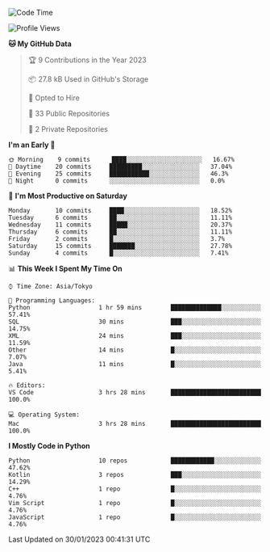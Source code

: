 <!--START_SECTION:waka-->
![Code Time](http://img.shields.io/badge/Code%20Time-550%20hrs%204%20mins-blue)

![Profile Views](http://img.shields.io/badge/Profile%20Views-0-blue)

**🐱 My GitHub Data** 

> 🏆 9 Contributions in the Year 2023
 > 
> 📦 27.8 kB Used in GitHub's Storage 
 > 
> 💼 Opted to Hire
 > 
> 📜 33 Public Repositories 
 > 
> 🔑 2 Private Repositories  
 > 
**I'm an Early 🐤** 

```text
🌞 Morning    9 commits      ████░░░░░░░░░░░░░░░░░░░░░   16.67% 
🌆 Daytime    20 commits     █████████░░░░░░░░░░░░░░░░   37.04% 
🌃 Evening    25 commits     ███████████░░░░░░░░░░░░░░   46.3% 
🌙 Night      0 commits      ░░░░░░░░░░░░░░░░░░░░░░░░░   0.0%

```
📅 **I'm Most Productive on Saturday** 

```text
Monday       10 commits     ████░░░░░░░░░░░░░░░░░░░░░   18.52% 
Tuesday      6 commits      ██░░░░░░░░░░░░░░░░░░░░░░░   11.11% 
Wednesday    11 commits     █████░░░░░░░░░░░░░░░░░░░░   20.37% 
Thursday     6 commits      ██░░░░░░░░░░░░░░░░░░░░░░░   11.11% 
Friday       2 commits      █░░░░░░░░░░░░░░░░░░░░░░░░   3.7% 
Saturday     15 commits     ███████░░░░░░░░░░░░░░░░░░   27.78% 
Sunday       4 commits      █░░░░░░░░░░░░░░░░░░░░░░░░   7.41%

```


📊 **This Week I Spent My Time On** 

```text
⌚︎ Time Zone: Asia/Tokyo

💬 Programming Languages: 
Python                   1 hr 59 mins        ██████████████░░░░░░░░░░░   57.41% 
SQL                      30 mins             ███░░░░░░░░░░░░░░░░░░░░░░   14.75% 
XML                      24 mins             ███░░░░░░░░░░░░░░░░░░░░░░   11.59% 
Other                    14 mins             █░░░░░░░░░░░░░░░░░░░░░░░░   7.07% 
Java                     11 mins             █░░░░░░░░░░░░░░░░░░░░░░░░   5.41%

🔥 Editors: 
VS Code                  3 hrs 28 mins       █████████████████████████   100.0%

💻 Operating System: 
Mac                      3 hrs 28 mins       █████████████████████████   100.0%

```

**I Mostly Code in Python** 

```text
Python                   10 repos            ████████████░░░░░░░░░░░░░   47.62% 
Kotlin                   3 repos             ███░░░░░░░░░░░░░░░░░░░░░░   14.29% 
C++                      1 repo              █░░░░░░░░░░░░░░░░░░░░░░░░   4.76% 
Vim Script               1 repo              █░░░░░░░░░░░░░░░░░░░░░░░░   4.76% 
JavaScript               1 repo              █░░░░░░░░░░░░░░░░░░░░░░░░   4.76%

```



 Last Updated on 30/01/2023 00:41:31 UTC
<!--END_SECTION:waka-->
